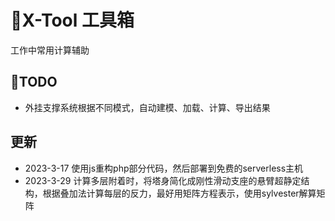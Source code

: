# :rocket:X-Tool 工具箱
工作中常用计算辅助

## :pushpin:TODO
* 外挂支撑系统根据不同模式，自动建模、加载、计算、导出结果

## 更新
* 2023-3-17 使用js重构php部分代码，然后部署到免费的serverless主机
* 2023-3-29 计算多层附着时，将塔身简化成刚性滑动支座的悬臂超静定结构，根据叠加法计算每层的反力，最好用矩阵方程表示，使用sylvester解算矩阵
